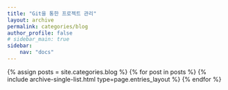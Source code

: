 ```yaml
---
title: "Git을 통한 프로젝트 관리"
layout: archive
permalink: categories/blog
author_profile: false
# sidebar_main: true
sidebar:
    nav: "docs"
---
```


{% assign posts = site.categories.blog %}
{% for post in posts %} {% include archive-single-list.html type=page.entries_layout %} {% endfor %}